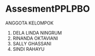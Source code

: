 # AssesmentPPLPBO
ANGGOTA KELOMPOK
<ol>
<li>DELA LINDA NINGRUM</li>
<li>RINANDA OKTAVIANI</li>
<li>SALLY GHASSANI</li>
<li>SINDI RAHAYU</li>
</ol>

